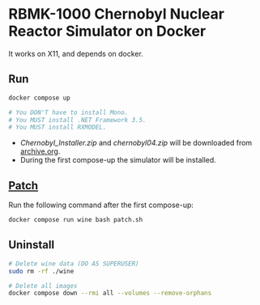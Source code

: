# RBMK-1000 Chernobyl Nuclear Reactor Simulator on Docker

It works on X11, and depends on docker.

## Run

```bash
docker compose up

# You DON'T have to install Mono.
# You MUST install .NET Framework 3.5.
# You MUST install RXMODEL.
```

- *Chernobyl_Installer.zip* and *chernobyl04.zip* will be downloaded from [archive.org](https://web.archive.org/web/*/https://www.simgenics.com/downloads/*).
- During the first compose-up the simulator will be installed.

## [Patch](https://www.reddit.com/r/chernobyl/comments/bu8obn/comment/eqrz6zn/)

Run the following command after the first compose-up:

```bash
docker compose run wine bash patch.sh
```

## Uninstall

```bash
# Delete wine data (DO AS SUPERUSER)
sudo rm -rf ./wine

# Delete all images
docker compose down --rmi all --volumes --remove-orphans
```
